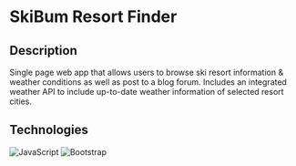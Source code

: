 # SkiBum Resort Finder

## Description

Single page web app that allows users to browse ski resort information & weather conditions as well as post to a blog forum. Includes an integrated weather API to include up-to-date weather information of selected resort cities.

## Technologies

![JavaScript](https://img.shields.io/badge/javascript-%23323330.svg?style=for-the-badge&logo=javascript&logoColor=%23F7DF1E)
![Bootstrap](https://img.shields.io/badge/bootstrap-%23563D7C.svg?style=for-the-badge&logo=bootstrap&logoColor=white)
